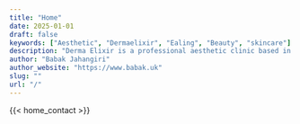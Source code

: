 ```yaml
---
title: "Home"
date: 2025-01-01
draft: false
keywords: ["Aesthetic", "Dermaelixir", "Ealing", "Beauty", "skincare"]
description: "Derma Elixir is a professional aesthetic clinic based in the ealing."
author: "Babak Jahangiri"
author_website: "https://www.babak.uk"
slug: ""
url: "/"
---
```

{{< home_contact >}}
